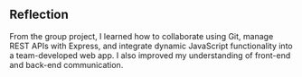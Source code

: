 ## Reflection

From the group project, I learned how to collaborate using Git, manage REST APIs 
with Express, and integrate dynamic JavaScript functionality into a team-developed 
web app. I also improved my understanding of front-end and back-end communication.

